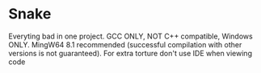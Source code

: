 #  Snake
Everyting bad in one project.
GCC ONLY, NOT C++ compatible, Windows ONLY.
MingW64 8.1 recommended (successful compilation with other versions is not guaranteed).
For extra torture don't use IDE when viewing code
